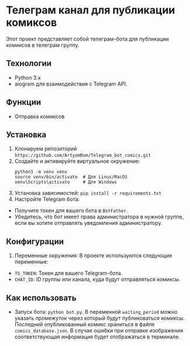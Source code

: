 # Телеграм канал для публикации комиксов

Этот проект представляет собой телеграм-бота для публикации комиксов в телеграм группу.

## Технологии
 - Python 3.x
 - aiogram для взаимодействия с Telegram API.


## Функции
  - Отправка комиксов


## Установка
 1. Клонируем репозиторий `https://github.com/ArtyomRom/Telegram_bot_comics.git`
 2. Создайте и активируйте виртуальное окружение:
    ```
    python3 -m venv venv
    source venv/bin/activate  # Для Linux/MacOS
    venv\Scripts\activate     # Для Windows
    ```
 3. Установка зависимостей: `pip install -r requirements.txt`
 4. Настройте Telegram бота:
   - Получите токен для вашего бота в `BotFather`.
   - Убедитесь, что бот имеет права администратора в нужной группе, если вы хотите отправлять уведомления администратору.




## Конфигурации
1. Переменные окружения: В проекте используются следующие переменные:

  - `TG_TOKEN`: Токен для вашего Telegram-бота.
  - `CHAT_ID`: ID группы или канала, куда будут отправляться комиксы.


## Как использовать
 - Запуск бота: `python bot.py`. В переменной `waiting_period` можно указать промежуток через который будут публиковаться комиксы. 
Последний опубликованный комикс храниться в файле `comics_database.json`. В случае ошибки при отправке изображения соответствующая информация будет отображаться в терминале.

